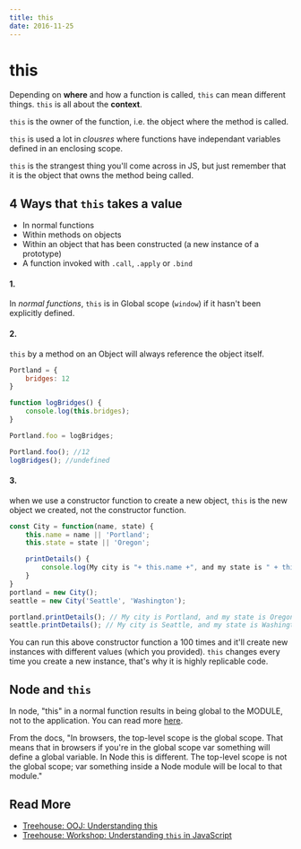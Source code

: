 ```yaml
---
title: this
date: 2016-11-25
---
```


# this

Depending on **where** and how a function is called, `this` can mean different things. `this` is all about the **context**.

`this` is the owner of the function, i.e. the object where the method is called.

`this` is used a lot in _clousres_ where functions have independant variables defined in an enclosing scope.

`this` is the strangest thing you'll come across in JS, but just remember that it is the object that owns the method being called.

## 4 Ways that `this` takes a value
- In normal functions
- Within methods on objects
- Within an object that has been constructed (a new instance of a prototype)
- A function invoked with `.call`, `.apply` or `.bind`

#### 1. 
In _normal functions_, `this` is in Global scope (`window`) if it hasn't been explicitly defined.

#### 2.
`this` by a method on an Object will always reference the object itself.

```javascript
Portland = {
    bridges: 12
}

function logBridges() {
    console.log(this.bridges);
}

Portland.foo = logBridges;

Portland.foo(); //12
logBridges(); //undefined
```


#### 3. 
when we use a constructor function to create a new object, `this` is the new object we created, not the constructor function.

```javascript
const City = function(name, state) {
    this.name = name || 'Portland';
    this.state = state || 'Oregon';

    printDetails() {
        console.log(My city is "+ this.name +", and my state is " + this.state);
    }
}
portland = new City();
seattle = new City('Seattle', 'Washington');

portland.printDetails(); // My city is Portland, and my state is Oregon
seattle.printDetails(); // My city is Seattle, and my state is Washington
```

You can run this above constructor function a 100 times and it'll create new instances with different values (which you provided). `this` changes every time you create a new instance, that's why it is highly replicable code.


## Node and `this`
In node, "this" in a normal function results in being global to the MODULE, not to the application. You can read more [here](https://nodejs.org/api/globals.html#globals_global).

From the docs, "In browsers, the top-level scope is the global scope. That means that in browsers if you're in the global scope var something will define a global variable. In Node this is different. The top-level scope is not the global scope; var something inside a Node module will be local to that module."




Read More
---
- [Treehouse: OOJ: Understanding this](https://teamtreehouse.com/library/objectoriented-javascript/introduction-to-methods/understanding-this)
- [Treehouse: Workshop: Understanding `this` in JavaScript](https://teamtreehouse.com/library/understanding-this-in-javascript-2)